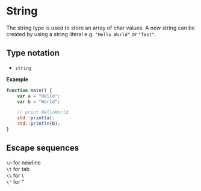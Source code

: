 # String
The string type is used to store an array of char values.
A new string can be created by using a string literal e.g. `"Hello World"` or `"Test"`.

## Type notation

- `string`

**Example**
```js
function main() {
	var a = "Hello";
	var b = "World";

	// print HelloWorld
	std::print(a);
	std::println(b);
}
```


## Escape sequences
`\n` for newline  
`\t` for tab  
`\\` for \  
`\"` for "